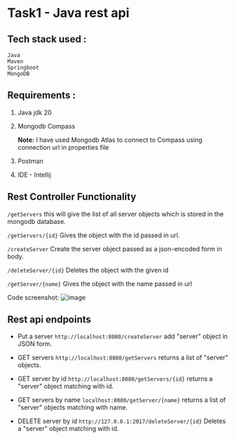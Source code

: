 # Task1 - Java rest api

## Tech stack used :
```
Java
Maven
Springboot
MongoDB
```

## Requirements :
1. Java jdk 20

2. Mongodb Compass <br/>

   <b>Note:</b> I have used Mongodb Atlas to connect to Compass using connection url in properties file

3. Postman
4. IDE - Intellij

## Rest Controller Functionality
```/getServers``` this will give the list of all server objects which is stored in the mongodb database.

```/getServers/{id}``` Gives the object with the id passed in url.

```/createServer``` Create the server object passed as a json-encoded form in body.

```/deleteServer/{id}``` Deletes the object with the given id

```/getServer/{name}``` Gives the object with the name passed in url

Code screenshot:
![image](https://user-images.githubusercontent.com/66437295/228335924-0b6f1f4a-b2c7-444c-96e7-a7259550a2a4.png)



## Rest api endpoints
- Put a server ```http://localhost:8080/createServer``` add "server" object in JSON form.

- GET servers ```http://localhost:8080/getServers``` returns a list of "server" objects.

- GET server by id ```http://localhost:8080/getServers/{id}``` returns a "server" object matching with id.

- GET servers by name ```localhost:8080/getServer/{name}``` returns a list of "server" objects matching with name.

- DELETE server by id ```http://127.0.0.1:2017/deleteServer/{id}``` Deletes a "server" object matching with id.



